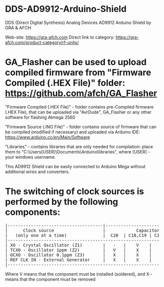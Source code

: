 # DDS-AD9912-Arduino-Shield
DDS (Direct Digital Synthesis) Analog Devices AD9912 Arduino Shield by GRA &amp; AFCH

Web-site: https://gra-afch.com
Direct link to category:  https://gra-afch.com/product-category/rf-units/

# GA_Flasher can be used to upload compiled firmware from "Firmware Compiled (.HEX File)" folder: https://github.com/afch/GA_Flasher

"Firmware Compiled (.HEX File)" - folder contains pre-Compiled firmware (.HEX File), that can be uploaded via "AvrDude", GA_Flasher or any other software for flashing Atmega 2560

"Firmware Source (.INO File)" - folder contains source of firmware that can be compiled (modified if necessary) and uploaded via Arduino IDE: https://www.arduino.cc/en/Main/Software

"Libraries" - contains libraries that are only needed for compilation: place them to "C:\Users\[USER]\Documents\Arduino\libraries", where [USER] - your windows username.

This AD9912 Shield can be easily connected to Arduino Mega without additional wires and converters. 

# The switching of clock sources is performed by the following components:
<pre>
|-------------------------------------|-----------------------------------|-------------------------------|--------------|
|      Clock source                   |            Capacitors             |    Resistors                  | Ferrite Bead |
|   (only one at a time)              |  C20  | C18,C19 | C14,C17 |  C15  |  XO  | REF | PLL_BP(1k) | R37 |      FB1     |
|------------------------------------------------------------------------------------------------------------------------|
| XO - Crystal Oscillator (Z1)        |   -   |    V    |    X    |   V   |   V  |  X  |      X     |  V  |       X      |
| TCXO - Oscillator 1ppm (Z2)         |   V   |    X    |    V    |   V   |   X  |  V  |      X     |  V  |       V      |
| OCXO - Oscillator 0.1ppm (Z3)       |   X   |    X    |    V    |   V   |   X  |  V  |      X     |  V  |       V      |
| REF CLK IN - External Generator     |   X   |    X    |    V    |   X   |   X  |  V  |      V     |  X  |       X      |
|------------------------------------------------------------------------------------------------------------------------|
</pre>

Where V means that the component must be installed (soldered), and X - means that the component must be removed
